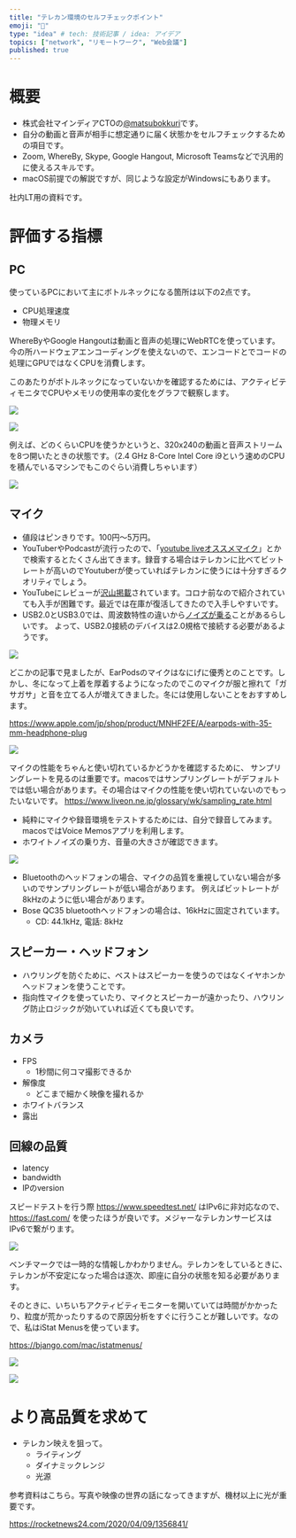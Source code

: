 ```yaml
---
title: "テレカン環境のセルフチェックポイント"
emoji: "🤖"
type: "idea" # tech: 技術記事 / idea: アイデア
topics: ["network", "リモートワーク", "Web会議"]
published: true
---
```


# 概要

- 株式会社マインディアCTOの[@matsubokkuri](https://twitter.com/matsubokkuri)です。
- 自分の動画と音声が相手に想定通りに届く状態かをセルフチェックするための項目です。
- Zoom, WhereBy, Skype, Google Hangout, Microsoft Teamsなどで汎用的に使えるスキルです。
- macOS前提での解説ですが、同じような設定がWindowsにもあります。

社内LT用の資料です。

# 評価する指標

## PC

使っているPCにおいて主にボトルネックになる箇所は以下の2点です。

- CPU処理速度
- 物理メモリ

WhereByやGoogle Hangoutは動画と音声の処理にWebRTCを使っています。
今の所ハードウェアエンコーディングを使えないので、エンコードとでコードの処理にGPUではなくCPUを消費します。

このあたりがボトルネックになっていないかを確認するためには、アクティビティモニタでCPUやメモリの使用率の変化をグラフで観察します。

![](https://storage.googleapis.com/zenn-user-upload/6oeis1xt5ycwkbvlyxue6tyhw4jh)


![](https://storage.googleapis.com/zenn-user-upload/6ajf89zfhtmjrd2snqrnaesqfbzs)

例えば、どのくらいCPUを使うかというと、320x240の動画と音声ストリームを8つ開いたときの状態です。（2.4 GHz 8-Core Intel Core i9という速めのCPUを積んでいるマシンでもこのぐらい消費しちゃいます）

![](https://storage.googleapis.com/zenn-user-upload/tkae4kmvqjewtks8ip7nwgw5o1to)

## マイク

- 値段はピンきりです。100円〜5万円。
- YouTuberやPodcastが流行ったので、「[youtube liveオススメマイク](https://www.google.com/search?q=youtube+live%E3%82%AA%E3%82%B9%E3%82%B9%E3%83%A1%E3%83%9E%E3%82%A4%E3%82%AF&rlz=1C5CHFA_enJP888JP889&oq=youtube+live%E3%82%AA%E3%82%B9%E3%82%B9%E3%83%A1%E3%83%9E%E3%82%A4%E3%82%AF&aqs=chrome..69i57j69i64.105j0j7&sourceid=chrome&ie=UTF-8)」とかで検索するとたくさん出てきます。録音する場合はテレカンに比べてビットレートが高いのでYoutuberが使っていればテレカンに使うには十分すぎるクオリティでしょう。
- YouTubeにレビューが[沢山掲載](https://www.youtube.com/results?search_query=%E3%83%9E%E3%82%A4%E3%82%AF+%E3%83%AC%E3%83%93%E3%83%A5%E3%83%BC)されています。コロナ前なので紹介されていても入手が困難です。最近では在庫が復活してきたので入手しやすいです。
- USB2.0とUSB3.0では、周波数特性の違いから[ノイズが乗る](http://sloppy-games.com/%E3%83%9E%E3%82%A4%E3%82%AF%E3%81%AE%E9%9F%B3%E3%81%8C%E3%80%8C%E3%82%B5%E3%83%BC%E3%80%8D%E3%81%A8%E9%B3%B4%E3%81%A3%E3%81%A6%E3%81%97%E3%81%BE%E3%81%86%E3%81%AE%E3%82%92%E8%A7%A3%E6%B1%BA%E3%81%97/)ことがあるらしいです。 よって、USB2.0接続のデバイスは2.0規格で接続する必要があるようです。

![](https://storage.googleapis.com/zenn-user-upload/5y97bjzg47oyxtpg0uscm8wtk5pg)

どこかの記事で見ましたが、EarPodsのマイクはなにげに優秀とのことです。しかし、冬になって上着を厚着するようになったのでこのマイクが服と擦れて「ガサガサ」と音を立てる人が増えてきました。冬には使用しないことをおすすめします。

https://www.apple.com/jp/shop/product/MNHF2FE/A/earpods-with-35-mm-headphone-plug

![](https://storage.googleapis.com/zenn-user-upload/a00aplbsaukd0yc2cz0bvy0ahmrm)

マイクの性能をちゃんと使い切れているかどうかを確認するために、 サンプリングレートを見るのは重要です。macosではサンプリングレートがデフォルトでは低い場合があります。その場合はマイクの性能を使い切れていないのでもったいないです。
https://www.liveon.ne.jp/glossary/wk/sampling_rate.html

- 純粋にマイクや録音環境をテストするためには、自分で録音してみます。macosではVoice Memosアプリを利用します。
- ホワイトノイズの乗り方、音量の大きさが確認できます。

![](https://storage.googleapis.com/zenn-user-upload/wc8rtgnxxzfn67iyycirgkbwf2t6)

- Bluetoothのヘッドフォンの場合、マイクの品質を重視していない場合が多いのでサンプリングレートが低い場合があります。 例えばビットレートが8kHzのように低い場合があります。
- Bose QC35 bluetoothヘッドフォンの場合は、16kHzに固定されています。
  - CD: 44.1kHz, 電話: 8kHz

## スピーカー・ヘッドフォン

- ハウリングを防ぐために、ベストはスピーカーを使うのではなくイヤホンかヘッドフォンを使うことです。
- 指向性マイクを使っていたり、マイクとスピーカーが遠かったり、ハウリング防止ロジックが効いていれば近くても良いです。

## カメラ

- FPS
  - 1秒間に何コマ撮影できるか
- 解像度
  - どこまで細かく映像を撮れるか
- ホワイトバランス
- 露出

## 回線の品質

- latency
- bandwidth
- IPのversion

スピードテストを行う際 https://www.speedtest.net/ はIPv6に非対応なので、https://fast.com/ を使ったほうが良いです。メジャーなテレカンサービスはIPv6で繋がります。

![](https://storage.googleapis.com/zenn-user-upload/n7f7ys8l614hmkz48art5q4d3lhn)

ベンチマークでは一時的な情報しかわかりません。テレカンをしているときに、テレカンが不安定になった場合は逐次、即座に自分の状態を知る必要があります。

そのときに、いちいちアクティビティモニターを開いていては時間がかかったり、粒度が荒かったりするので原因分析をすぐに行うことが難しいです。なので、私はiStat Menusを使っています。

https://bjango.com/mac/istatmenus/

![](https://storage.googleapis.com/zenn-user-upload/mhmyv2zbziipz8xu4xupk386ln97)

![](https://storage.googleapis.com/zenn-user-upload/wc3ii9216jww8dbivm3qf3e56dlv)

# より高品質を求めて

- テレカン映えを狙って。
  - ライティング
  - ダイナミックレンジ
  - 光源


参考資料はこちら。写真や映像の世界の話になってきますが、機材以上に光が重要です。

https://rocketnews24.com/2020/04/09/1356841/
